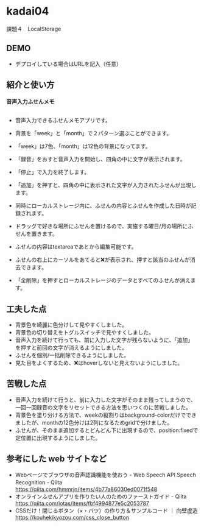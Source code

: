 # kadai04
課題４　LocalStorage

## DEMO

  - デプロイしている場合はURLを記入（任意）

## 紹介と使い方

  #### 音声入力ふせんメモ
  ##
  - 音声入力できるふせんメモアプリです。
  - 背景を「week」と「month」で２パターン選ぶことができます。
  - 「week」は7色、「month」は12色の背景になってます。

  - 「録音」をおすと音声入力を開始し、四角の中に文字が表示されます。
  - 「停止」で入力を終了します。
  - 「追加」を押すと、四角の中に表示された文字が入力されたふせんが出現します。
  -  同時にローカルストレージ内に、ふせんの内容とふせんを作成した日時が記録されます。
  
  - ドラッグで好きな場所にふせんを置けるので、実施する曜日/月の場所にふせんを置きます。
  - ふせんの内容はtextareaであとから編集可能です。
  - ふせんの右上にカーソルをあてると❌が表示され、押すと該当のふせんが消去できます。

  - 「全削除」を押すとローカルストレージのデータとすべてのふせんが消えます。

## 工夫した点

  - 背景色を綺麗に色分けして見やすくしました。
  - 背景色の切り替えをトグルスイッチで見やすくしました。
  - 音声入力を続けて行っても、前に入力した文字が残らないように、「追加」を押すと前回の文字が消えるようにしました。
  - ふせんを個別/一括削除できるようにしました。
  - 見た目をよくするため、❌はhoverしないと見えないようにしました。
  
## 苦戦した点

  - 音声入力を続けて行うと、前に入力した文字がそのまま残ってしまうので、一回一回録音の文字をリセットできる方法を思いつくのに苦戦しました。
  - 背景色を塗り分ける方法で、weekの縦割りはbackground-colorだけでできましたが、monthの12色分けは2列になるためgridで分けました。
  - ふせんが、そのまま追加するとどんどん下に出現するので、position:fixedで定位置に出現するようにしました。

## 参考にした web サイトなど

  - Webページでブラウザの音声認識機能を使おう - Web Speech API Speech Recognition - Qiita　https://qiita.com/hmmrjn/items/4b77a86030ed0071f548
  - オンラインふせんアプリを作りたい人のためのファーストガイド - Qiita　https://qiita.com/iotas/items/fbf4994877e5c2053787
  - CSSだけ！閉じるボタン（×・バツ）の作り方＆サンプルコード ｜ 向壁虚造　https://kouhekikyozou.com/css_close_button
